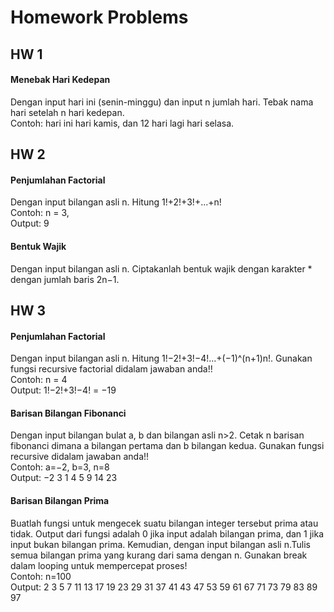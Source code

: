 # Homework Problems

## HW 1
<h4>Menebak Hari Kedepan </h4>
<p>Dengan input hari ini (senin-minggu) dan input n jumlah hari. Tebak
nama hari setelah n hari kedepan. <br> 
Contoh: hari ini hari kamis, dan 12 hari lagi hari selasa.</p>

## HW 2
<h4>Penjumlahan Factorial</h4>
<p>Dengan input bilangan asli n. Hitung 1!+2!+3!+...+n! <br>
Contoh: n = 3, <br>
Output: 9</p>

<h4>Bentuk Wajik</h4>
<p>Dengan input bilangan asli n. Ciptakanlah bentuk wajik dengan karakter * dengan jumlah baris 2n−1.</p>

## HW 3
<h4>Penjumlahan Factorial</h4>
<p>Dengan input bilangan asli n. Hitung 1!−2!+3!−4!...+(−1)^(n+1)n!. Gunakan fungsi recursive factorial didalam jawaban anda!! <br>
Contoh: n = 4 <br>
Output: 1!−2!+3!−4! = −19 </p>

<h4>Barisan Bilangan Fibonanci</h4>
<p>Dengan input bilangan bulat a, b dan bilangan asli n>2. Cetak n barisan  fibonanci dimana a bilangan pertama dan b bilangan kedua. Gunakan fungsi recursive didalam jawaban anda!! <br>
Contoh: a=−2, b=3, n=8 <br>
Output: −2 3 1 4 5 9 14 23</p>

<h4>Barisan Bilangan Prima</h4>
<p>Buatlah fungsi untuk mengecek suatu bilangan integer tersebut prima atau tidak. Output dari fungsi adalah 0 jika input adalah bilangan prima, dan 1 jika input bukan bilangan prima. Kemudian, dengan input bilangan asli n.Tulis semua bilangan prima yang kurang dari sama dengan n. Gunakan break dalam looping untuk mempercepat proses! <br>
Contoh: n=100 <br>
Output: 2 3 5 7 11 13 17 19 23 29 31 37 41 43 47 53 59 61 67 71 73 79 83 89 97</p>
